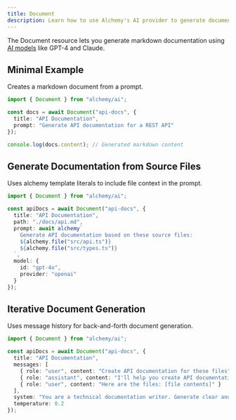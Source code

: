 ```yaml
---
title: Document
description: Learn how to use Alchemy's AI provider to generate document content (like markdown, text) based on prompts.
---
```



The Document resource lets you generate markdown documentation using [AI models](https://platform.openai.com/docs/models) like GPT-4 and Claude.

## Minimal Example

Creates a markdown document from a prompt.

```ts
import { Document } from "alchemy/ai";

const docs = await Document("api-docs", {
  title: "API Documentation", 
  prompt: "Generate API documentation for a REST API"
});

console.log(docs.content); // Generated markdown content
```

## Generate Documentation from Source Files

Uses alchemy template literals to include file context in the prompt.

```ts
import { Document } from "alchemy/ai";

const apiDocs = await Document("api-docs", {
  title: "API Documentation",
  path: "./docs/api.md",
  prompt: await alchemy`
    Generate API documentation based on these source files:
    ${alchemy.file("src/api.ts")}
    ${alchemy.file("src/types.ts")}
  `,
  model: {
    id: "gpt-4o",
    provider: "openai"
  }
});
```

## Iterative Document Generation

Uses message history for back-and-forth document generation.

```ts
import { Document } from "alchemy/ai";

const apiDocs = await Document("api-docs", {
  title: "API Documentation",
  messages: [
    { role: "user", content: "Create API documentation for these files" },
    { role: "assistant", content: "I'll help you create API documentation. Please provide the files." },
    { role: "user", content: "Here are the files: [file contents]" }
  ],
  system: "You are a technical documentation writer. Generate clear and concise API documentation.",
  temperature: 0.2
});
```
